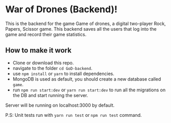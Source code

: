 # War of Drones (Backend)!

This is the backend for the game Game of drones, a digital two-player Rock, Papers, Scissor game. This backend saves all the users that log into the game and record their game statistics.

## How to make it work

- Clone or download this repo.
- navigate to the folder `cd GoD-backend`.
- use `npm install` or `yarn` to install dependencies.
- MongoDB is used as default, you should create a new database called `game`.
- run `npm run start:dev` or `yarn run start:dev` to run all the migrations on the DB and start running the server.

Server will be running on localhost:3000 by default.

P.S: Unit tests run with `yarn run test` or `npm run test` command.
